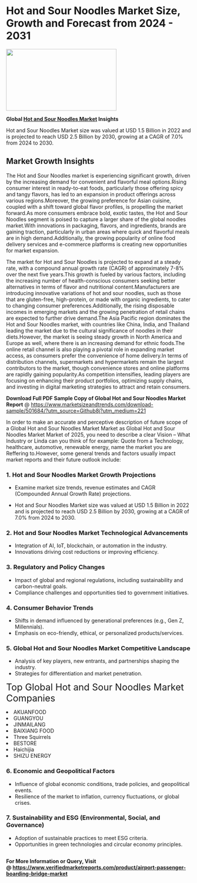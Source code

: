 <H1>Hot and Sour Noodles Market Size, Growth and Forecast from 2024 - 2031</H1><img class="aligncenter size-medium wp-image-584254" src="https://thirdeyenews.in/wp-content/uploads/2024/09/Global-Market-Research-300x168.jpeg" alt="" width="300" height="168" /><p><strong>Global&nbsp;<a href="https://www.marketsizeandtrends.com/download-sample/501684/?utm_source=Github8j?utm_medium=221">Hot and Sour Noodles Market</a> Insights</strong></p><p>Hot and Sour Noodles Market size was valued at USD 1.5 Billion in 2022 and is projected to reach USD 2.5 Billion by 2030, growing at a CAGR of 7.0% from 2024 to 2030.</p><p><h2>Market Growth Insights</h2> <p>The Hot and Sour Noodles market is experiencing significant growth, driven by the increasing demand for convenient and flavorful meal options.Rising consumer interest in ready-to-eat foods, particularly those offering spicy and tangy flavors, has led to an expansion in product offerings across various regions.Moreover, the growing preference for Asian cuisine, coupled with a shift toward global flavor profiles, is propelling the market forward.As more consumers embrace bold, exotic tastes, the Hot and Sour Noodles segment is poised to capture a larger share of the global noodles market.With innovations in packaging, flavors, and ingredients, brands are gaining traction, particularly in urban areas where quick and flavorful meals are in high demand.Additionally, the growing popularity of online food delivery services and e-commerce platforms is creating new opportunities for market expansion.</p> <p>The market for Hot and Sour Noodles is projected to expand at a steady rate, with a compound annual growth rate (CAGR) of approximately 7-8% over the next five years.This growth is fueled by various factors, including the increasing number of health-conscious consumers seeking better alternatives in terms of flavor and nutritional content.Manufacturers are introducing innovative variations of hot and sour noodles, such as those that are gluten-free, high-protein, or made with organic ingredients, to cater to changing consumer preferences.Additionally, the rising disposable incomes in emerging markets and the growing penetration of retail chains are expected to further drive demand.The Asia Pacific region dominates the Hot and Sour Noodles market, with countries like China, India, and Thailand leading the market due to the cultural significance of noodles in their diets.However, the market is seeing steady growth in North America and Europe as well, where there is an increasing demand for ethnic foods.The online retail channel is also playing a pivotal role in expanding market access, as consumers prefer the convenience of home delivery.In terms of distribution channels, supermarkets and hypermarkets remain the largest contributors to the market, though convenience stores and online platforms are rapidly gaining popularity.As competition intensifies, leading players are focusing on enhancing their product portfolios, optimizing supply chains, and investing in digital marketing strategies to attract and retain consumers.</p> <p><span class=""><strong>Download Full PDF Sample Copy of Global Hot and Sour Noodles Market Report</strong> @ <a href="https://www.marketsizeandtrends.com/download-sample/501684/?utm_source=Github8j?utm_medium=221" target="_blank">https://www.marketsizeandtrends.com/download-sample/501684/?utm_source=Github8j?utm_medium=221</a></span></p><p>In order to make an accurate and perceptive description of future scope of a Global&nbsp;Hot and Sour Noodles Market Market as Global&nbsp;Hot and Sour Noodles Market Market of 2025, you need to describe a clear Vision &ndash; What Industry or Linda can you think of for example: Quote from a Technology, healthcare, automotive, renewable energy, name the market you are Reffering to.However, some general trends and factors usually impact market reports and their future outlook include:</p><h3>1.&nbsp;<strong>Hot and Sour Noodles Market Growth Projections</strong></h3><ul><li>Examine market size trends, revenue estimates and CAGR (Compounded Annual Growth Rate) projections.</li><li><p>Hot and Sour Noodles Market size was valued at USD 1.5 Billion in 2022 and is projected to reach USD 2.5 Billion by 2030, growing at a CAGR of 7.0% from 2024 to 2030.</p></li></ul><h3>2.&nbsp;<strong>Hot and Sour Noodles Market Technological Advancements</strong></h3><ul><li>Integration of AI, IoT, blockchain, or automation in the industry.</li><li>Innovations driving cost reductions or improving efficiency.</li></ul><h3>3.&nbsp;<strong>Regulatory and Policy Changes</strong></h3><ul><li>Impact of global and regional regulations, including sustainability and carbon-neutral goals.</li><li>Compliance challenges and opportunities tied to government initiatives.</li></ul><h3>4.&nbsp;<strong>Consumer Behavior Trends</strong></h3><ul><li>Shifts in demand influenced by generational preferences (e.g., Gen Z, Millennials).</li><li>Emphasis on eco-friendly, ethical, or personalized products/services.</li></ul><h3>5.&nbsp;<strong>Global Hot and Sour Noodles Market Competitive Landscape</strong></h3><ul><li>Analysis of key players, new entrants, and partnerships shaping the industry.</li><li>Strategies for differentiation and market penetration.</li></ul><p data-pm-slice="1 1 []"><span style="color: inherit; font-family: inherit; font-size: 25px;">Top Global Hot and Sour Noodles Market Companies</span></p><div class="" data-test-id=""><p><li>AKUANFOOD</li><li> GUANGYOU</li><li> JINMAILANG</li><li> BAIXIANG FOOD</li><li> Three Squirrels</li><li> BESTORE</li><li> Haichijia</li><li> SHIZU ENERGY</li></p></div><h3>6.&nbsp;<strong>Economic and Geopolitical Factors</strong></h3><ul><li>Influence of global economic conditions, trade policies, and geopolitical events.</li><li>Resilience of the market to inflation, currency fluctuations, or global crises.</li></ul><h3>7.&nbsp;<strong>Sustainability and ESG (Environmental, Social, and Governance)</strong></h3><ul><li>Adoption of sustainable practices to meet ESG criteria.</li><li>Opportunities in green technologies and circular economy principles.</li></ul><h2><strong style="font-size: 14px;">For More Information or Query, Visit @&nbsp;</strong><a style="background-color: #ffffff; font-size: 14px;" href="https://www.marketsizeandtrends.com/report/hot-and-sour-noodles-market/" target="_blank">https://www.verifiedmarketreports.com/product/airport-passenger-boarding-bridge-market</a></h2>